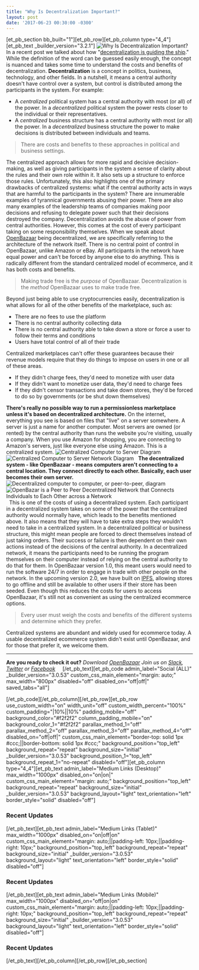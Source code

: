 ```yaml
---
title: "Why Is Decentralization Important?" 
layout: post
date: '2017-06-23 00:30:00 -0300'
---
```

        
\[et\_pb\_section bb\_built="1"\]\[et\_pb\_row\]\[et\_pb\_column type="4\_4"\]\[et\_pb\_text \_builder\_version="3.2.1"\] ![Why Is Decentralization Important?](https://www.openbazaar.org/wp-content/uploads/2018/05/Why-Is-Decentralization-Important-1024x512.png)   In a recent post we talked about how "[decentralization is guiding the ship](https://blog.openbazaar.org/openbazaars-bigger-picture-in-the-bitcoin-debates/)." While the definition of the word can be guessed easily enough, the concept is nuanced and takes some time to understand the costs and benefits of decentralization. **Decentralization** is a concept in politics, business, technology, and other fields. In a nutshell, it means a central authority doesn't have control over a system, but control is distributed among the participants in the system. For example:

*   A _centralized_ political system has a central authority with most (or all) of the power. In a _decentralized_ political system the power rests closer to the individual or their representatives.
*   A _centralized_ business structure has a central authority with most (or all) the power. In a _decentralized_ business structure the power to make decisions is distributed between individuals and teams.

> There are costs and benefits to these approaches in political and business settings.

The centralized approach allows for more rapid and decisive decision-making, as well as giving participants in the system a sense of clarity about the rules and their own role within it. It also sets up a structure to enforce those rules. Unfortunately, this also highlights one of the primary drawbacks of centralized systems: what if the central authority acts in ways that are harmful to the participants in the system? There are innumerable examples of tyrannical governments abusing their power. There are also many examples of the leadership teams of companies making poor decisions and refusing to delegate power such that their decisions destroyed the company. Decentralization avoids the abuse of power from central authorities. However, this comes at the cost of every participant taking on some responsibility themselves. When we speak about [OpenBazaar](https://openbazaar.org) being decentralized, we are specifically referring to the architecture of the network itself. There is no central point of control in OpenBazaar, unlike Amazon or eBay. All participants in the network have equal power and can't be forced by anyone else to do anything. This is radically different from the standard centralized model of ecommerce, and it has both costs and benefits.

> Making trade free is the _purpose_ of OpenBazaar. Decentralization is the _method_ OpenBazaar uses to make trade free.

Beyond just being able to use cryptocurrencies easily, decentralization is what allows for all of the other benefits of the marketplace, such as:

*   There are no fees to use the platform
*   There is no central authority collecting data
*   There is no central authority able to take down a store or force a user to follow their terms and conditions
*   Users have total control of all of their trade

Centralized marketplaces can't offer these guarantees because their revenue models require that they do things to impose on users in one or all of these areas.

*   If they didn't charge fees, they'd need to monetize with user data
*   If they didn't want to monetize user data, they'd need to charge fees
*   If they didn't censor transactions and take down stores, they'd be forced to do so by governments (or be shut down themselves)

**There's really no possible way to run a permissionless marketplace unless it's based on decentralized architecture.** On the internet, everything you see is based on files that "live" on a server somewhere. A server is just a name for another computer. Most servers are owned (or rented) by the central authority than runs the website you're visiting, usually a company. When you use Amazon for shopping, you are connecting to Amazon's servers, just like everyone else using Amazon. This is a centralized system. ![Centralized Computer to Server Diagram](https://www.openbazaar.org/wp-content/uploads/2018/05/16-1024x512.png) ![Centralized Computer to Server Network Diagram](https://www.openbazaar.org/wp-content/uploads/2018/05/17-1024x512.png)   **The decentralized system - like OpenBazaar - means computers aren't connecting to a central location. They connect directly to each other. Basically, each user becomes their own server.**   ![Decentralized computer to computer, or peer-to-peer, diagram](https://www.openbazaar.org/wp-content/uploads/2018/05/18-1024x512.png) ![OpenBazar is a Peer to Peer Decentralized Network that Connects Individuals to Each Other across a Network](https://www.openbazaar.org/wp-content/uploads/2018/05/19-1024x512.png)   This is one of the costs of using a decentralized system. Each participant in a decentralized system takes on some of the power that the centralized authority would normally have, which leads to the benefits mentioned above. It also means that they will have to take extra steps they wouldn't need to take in a centralized system. In a decentralized political or business structure, this might mean people are forced to direct themselves instead of just taking orders. Their success or failure is then dependent on their own actions instead of the decisions of the central authority. In a decentralized network, it means the participants need to be running the program themselves on their computer instead of relying on the central authority to do that for them. In OpenBazaar version 1.0, this meant users would need to run the software 24/7 in order to engage in trade with other people on the network. In the upcoming version 2.0, we have built on [IPFS](http://ipfs.io/), allowing stores to go offline and still be available to other users if their store has been seeded. Even though this reduces the costs for users to access OpenBazaar, it's still not as convenient as using the centralized ecommerce options.

> Every user must weigh the costs and benefits of the different systems and determine which they prefer.

Centralized systems are abundant and widely used for ecommerce today. A usable decentralized ecommerce system didn't exist until OpenBazaar, and for those that prefer it, we welcome them.  

* * *

**Are you ready to check it out?** _Download [OpenBazaar](https://openbazaar.org) Join us on [Slack](http://slack.openbazaar.org/), [Twitter](https://twitter.com/openbazaar) or [Facebook](https://facebook.com/openbazaarproject)_     \[/et\_pb\_text\]\[et\_pb\_code admin\_label="Social (ALL)" \_builder\_version="3.0.53" custom\_css\_main\_element="margin: auto;" max\_width="800px" disabled="off" disabled\_on="off|off|" saved\_tabs="all"\]<div width="100%" style="margin: 0 auto !important;"><!-- \[et\_pb\_line\_break\_holder\] --><!-- \[et\_pb\_line\_break\_holder\] --><div class="a2a\_kit a2a\_kit\_size\_32 a2a\_default\_style"><!-- \[et\_pb\_line\_break\_holder\] --> <a class="a2a\_button\_tumblr"></a><!-- \[et\_pb\_line\_break\_holder\] --> <a class="a2a\_button\_facebook"></a><!-- \[et\_pb\_line\_break\_holder\] --> <a class="a2a\_button\_twitter"></a><!-- \[et\_pb\_line\_break\_holder\] --> <a class="a2a\_dd" href="https://www.addtoany.com/share"></a><!-- \[et\_pb\_line\_break\_holder\] --></div><!-- \[et\_pb\_line\_break\_holder\] --><!-- \[et\_pb\_line\_break\_holder\] --><script async src="https://static.addtoany.com/menu/page.js"></script><!-- \[et\_pb\_line\_break\_holder\] --><!-- \[et\_pb\_line\_break\_holder\] --></div>\[/et\_pb\_code\]\[/et\_pb\_column\]\[/et\_pb\_row\]\[et\_pb\_row use\_custom\_width="on" width\_unit="off" custom\_width\_percent="100%" custom\_padding="|10%||10%" padding\_mobile="off" background\_color="#f2f2f2" column\_padding\_mobile="on" background\_color\_1="#f2f2f2" parallax\_method\_1="off" parallax\_method\_2="off" parallax\_method\_3="off" parallax\_method\_4="off" disabled\_on="off|off|" custom\_css\_main\_element="border-top: solid 1px #ccc;||border-bottom: solid 1px #ccc;" background\_position="top\_left" background\_repeat="repeat" background\_size="initial" \_builder\_version="3.0.53" background\_position\_1="top\_left" background\_repeat\_1="no-repeat" disabled="off"\]\[et\_pb\_column type="4\_4"\]\[et\_pb\_text admin\_label="Medium Links (Desktop)" max\_width="1000px" disabled\_on="on|on|" custom\_css\_main\_element="margin: auto;" background\_position="top\_left" background\_repeat="repeat" background\_size="initial" \_builder\_version="3.0.53" background\_layout="light" text\_orientation="left" border_style="solid" disabled="off"\]

### Recent Updates

\[/et\_pb\_text\]\[et\_pb\_text admin\_label="Medium Links (Tablet)" max\_width="1000px" disabled\_on="on|off|on" custom\_css\_main\_element="margin: auto;||padding-left: 10px;||padding-right: 10px;" background\_position="top\_left" background\_repeat="repeat" background\_size="initial" \_builder\_version="3.0.53" background\_layout="light" text\_orientation="left" border_style="solid" disabled="off"\]

### Recent Updates

\[/et\_pb\_text\]\[et\_pb\_text admin\_label="Medium Links (Mobile)" max\_width="1000px" disabled\_on="off|on|on" custom\_css\_main\_element="margin: auto;||padding-left: 10px;||padding-right: 10px;" background\_position="top\_left" background\_repeat="repeat" background\_size="initial" \_builder\_version="3.0.53" background\_layout="light" text\_orientation="left" border_style="solid" disabled="off"\]

### Recent Updates

\[/et\_pb\_text\]\[/et\_pb\_column\]\[/et\_pb\_row\]\[/et\_pb\_section\]